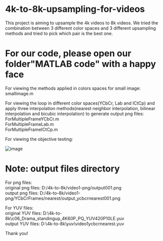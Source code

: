 # 4k-to-8k-upsampling-for-videos

This project is aiming to upsample the 4k videos to 8k videos.
We tried the combination between 3 different color spaces and 3 different upsampling methods and tried to pick which pair is the best one.

# For our code, please open our folder"MATLAB code" with a happy face

For viewing the methods applied in colors spaces for small image:  
smallimage.m   

For viewing the loop in different color spaces(YCbCr, Lab and ICtCp) and apply three interpolation methods(nearest neighbor interpolation, bilinear interpolation and bicubic interpolation) to generate output png files:  
ForMultipleFrameYCbCr.m  
ForMultipleFrameLab.m  
ForMultipleFrameICtCp.m

For viewing the objective testing:

![image](https://user-images.githubusercontent.com/91431648/163505628-96510d56-1599-41de-ba4c-cb064bd3ccae.png)

# Note: output files directory
For png files:  
original png files: D:/4k-to-8k/video1-png/output001.png  
output png files: D:/4k-to-8k/video1-png/YCbCrFrames/nearest/output_ycbcrnearest001.png  

For YUV files:  
original YUV files: D:\4k-to-8k\c06_Drama_standingup_4K60P_PQ_YUV420P10LE.yuv  
output YUV files: D:\4k-to-8k\yuv\video1ycbcrnearest.yuv  

Thank you!
